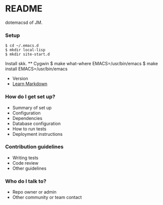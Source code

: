 # README #

dotemacsd of JM.

### Setup ###

    $ cd ~/.emacs.d
    $ mkdir local-lisp
    $ mkdir site-start.d

Install skk.
** Cygwin
    $ make what-where EMACS=/usr/bin/emacs
	$ make install EMACS=/usr/bin/emacs
    
* Version
* [Learn Markdown](https://bitbucket.org/tutorials/markdowndemo)

### How do I get set up? ###

* Summary of set up
* Configuration
* Dependencies
* Database configuration
* How to run tests
* Deployment instructions

### Contribution guidelines ###

* Writing tests
* Code review
* Other guidelines

### Who do I talk to? ###

* Repo owner or admin
* Other community or team contact
